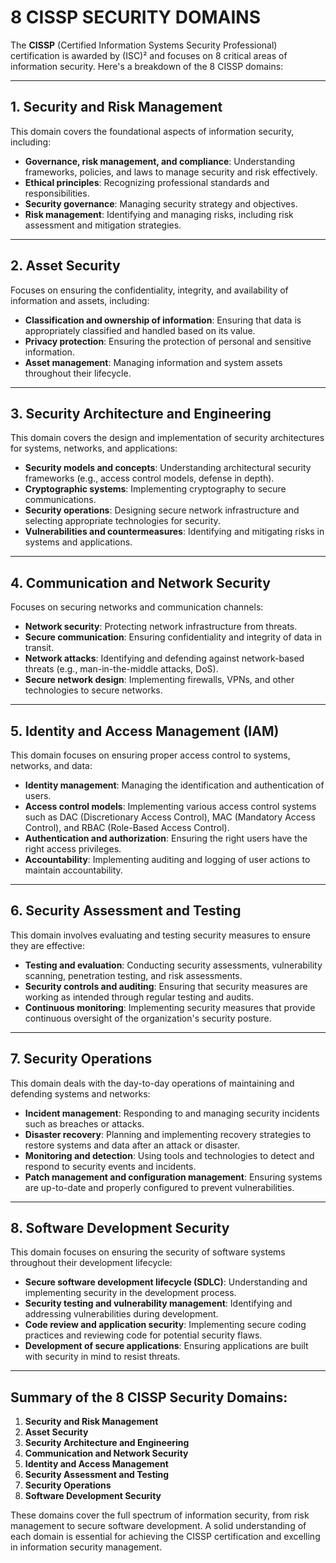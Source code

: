 # 8 CISSP SECURITY DOMAINS

The **CISSP** (Certified Information Systems Security Professional) certification is awarded by (ISC)² and focuses on 8 critical areas of information security. Here's a breakdown of the 8 CISSP domains:

---

## 1. **Security and Risk Management**
This domain covers the foundational aspects of information security, including:
- **Governance, risk management, and compliance**: Understanding frameworks, policies, and laws to manage security and risk effectively.
- **Ethical principles**: Recognizing professional standards and responsibilities.
- **Security governance**: Managing security strategy and objectives.
- **Risk management**: Identifying and managing risks, including risk assessment and mitigation strategies.

---

## 2. **Asset Security**
Focuses on ensuring the confidentiality, integrity, and availability of information and assets, including:
- **Classification and ownership of information**: Ensuring that data is appropriately classified and handled based on its value.
- **Privacy protection**: Ensuring the protection of personal and sensitive information.
- **Asset management**: Managing information and system assets throughout their lifecycle.

---

## 3. **Security Architecture and Engineering**
This domain covers the design and implementation of security architectures for systems, networks, and applications:
- **Security models and concepts**: Understanding architectural security frameworks (e.g., access control models, defense in depth).
- **Cryptographic systems**: Implementing cryptography to secure communications.
- **Security operations**: Designing secure network infrastructure and selecting appropriate technologies for security.
- **Vulnerabilities and countermeasures**: Identifying and mitigating risks in systems and applications.

---

## 4. **Communication and Network Security**
Focuses on securing networks and communication channels:
- **Network security**: Protecting network infrastructure from threats.
- **Secure communication**: Ensuring confidentiality and integrity of data in transit.
- **Network attacks**: Identifying and defending against network-based threats (e.g., man-in-the-middle attacks, DoS).
- **Secure network design**: Implementing firewalls, VPNs, and other technologies to secure networks.

---

## 5. **Identity and Access Management (IAM)**
This domain focuses on ensuring proper access control to systems, networks, and data:
- **Identity management**: Managing the identification and authentication of users.
- **Access control models**: Implementing various access control systems such as DAC (Discretionary Access Control), MAC (Mandatory Access Control), and RBAC (Role-Based Access Control).
- **Authentication and authorization**: Ensuring the right users have the right access privileges.
- **Accountability**: Implementing auditing and logging of user actions to maintain accountability.

---

## 6. **Security Assessment and Testing**
This domain involves evaluating and testing security measures to ensure they are effective:
- **Testing and evaluation**: Conducting security assessments, vulnerability scanning, penetration testing, and risk assessments.
- **Security controls and auditing**: Ensuring that security measures are working as intended through regular testing and audits.
- **Continuous monitoring**: Implementing security measures that provide continuous oversight of the organization's security posture.

---

## 7. **Security Operations**
This domain deals with the day-to-day operations of maintaining and defending systems and networks:
- **Incident management**: Responding to and managing security incidents such as breaches or attacks.
- **Disaster recovery**: Planning and implementing recovery strategies to restore systems and data after an attack or disaster.
- **Monitoring and detection**: Using tools and technologies to detect and respond to security events and incidents.
- **Patch management and configuration management**: Ensuring systems are up-to-date and properly configured to prevent vulnerabilities.

---

## 8. **Software Development Security**
This domain focuses on ensuring the security of software systems throughout their development lifecycle:
- **Secure software development lifecycle (SDLC)**: Understanding and implementing security in the development process.
- **Security testing and vulnerability management**: Identifying and addressing vulnerabilities during development.
- **Code review and application security**: Implementing secure coding practices and reviewing code for potential security flaws.
- **Development of secure applications**: Ensuring applications are built with security in mind to resist threats.

---

## **Summary of the 8 CISSP Security Domains:**

1. **Security and Risk Management**
2. **Asset Security**
3. **Security Architecture and Engineering**
4. **Communication and Network Security**
5. **Identity and Access Management**
6. **Security Assessment and Testing**
7. **Security Operations**
8. **Software Development Security**

These domains cover the full spectrum of information security, from risk management to secure software development. A solid understanding of each domain is essential for achieving the CISSP certification and excelling in information security management.

